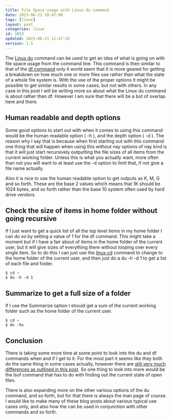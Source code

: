 ```yaml
---
title: File Space usage with Linux du command
date: 2023-06-21 10:47:00
tags: [linux]
layout: post
categories: linux
id: 1053
updated: 2023-06-21 12:47:16
version: 1.5
---
```


The [Linux du](https://man7.org/linux/man-pages/man1/du.1.html) command can be used to get an idea of what is going on with file space usage from the command line. This command is then similar to that of the [df command](/2020/11/23/linux-df) only it world seem that it is more geared for getting a breakdown on how much one or more files use rather than what the state of a whole file system is. With the use of the proper options it might be possible to get similar results in some cases, but not with others. In any case in this post I will be writing more so about what the Linux du command is about rather than df. However I am sure that there will be a bot of overlap here and there.

<!-- more -->


## Human readable and depth options 

Some good options to start out with when it comes to using this command would be the human readable option \( -h \), and the depth option \( -d \). The reason why I say that is because when first starting out with this command one thing that will happen when using this without nay options of nay kind is that it will just start recursively outputting the file sizes of all items from the current working folder. Unless this is what you actually want, more often than not you will want to at least use the -d option to limit that, if not give a file name actually.

Also it is nice to use the human readable option to get outputs as K, M, G and so forth. These are the base 2 values which means that 1K should be 1024 bytes, and so forth rather than the base 10 system often used by hard drive vendors.

## Check the size of items in home folder without going recursive

If I just want to get a quick list of all the top level items in my home folder I can do so by setting a value of 1 for the df command. This might take a moment but if I have a fair about of items in the home folder of the current user, but it will give sizes of everything there without looping over every single item. So to do this I can just use the [linux cd](/2021/02/10/linux-cd/) command to change to the home folder of the current user, and then just do a du -h -d 1 to get a list of each file and folder.

```
$ cd ~
$ du -h -d 1
```

## Summarize to get a full size of a folder

If I use the Summarize option I should get a sum of the current working folder such as the home folder of the current user.

```
$ cd ~
$ du -hs
```


## Conclusion

There is taking some more time at some point to look into the du and df commands when and if I get to it. For the most part it seems like they both do the same thing in some cases actually, however there are [still very much differences as outlined in this post](https://www.cyberciti.biz/tips/freebsd-why-command-df-and-du-reports-different-output.html). So one thing to look into more would be the lsof command that has to do with finding out the current state of open files.

There is also expanding more on the other various options of the du command, and so forth, but for that there is always the man page of course. I would like to make many of these blog posts about various typical use cases only, and also how the can be used in conjunction with other commands and so forth.
